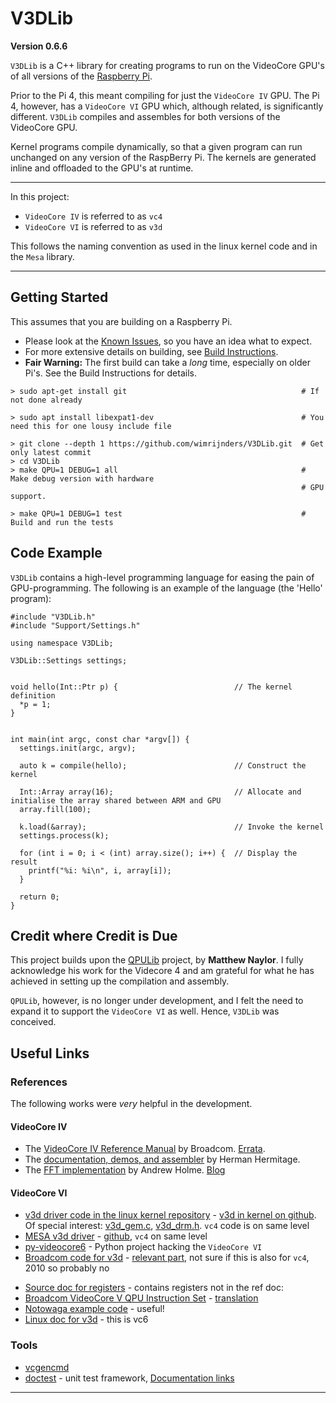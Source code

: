# V3DLib

**Version 0.6.6**

`V3DLib` is a C++ library for creating programs to run on the VideoCore GPU's of all versions of the [Raspberry Pi](https://www.raspberrypi.org/).

Prior to the Pi 4, this meant compiling for just the `VideoCore IV` GPU.
The Pi 4, however, has a `VideoCore VI` GPU which, although related, is significantly different.
`V3DLib` compiles and assembles for both versions of the VideoCore GPU.

Kernel programs compile dynamically, so that a given program can run unchanged on any version of the RaspBerry Pi.
The kernels are generated inline and offloaded to the GPU's at runtime.


-----
In this project:

- `VideoCore IV` is referred to as `vc4`
- `VideoCore VI` is referred to as `v3d`

This follows the naming convention as used in the linux kernel code and in the `Mesa` library.

-----

## Getting Started

This assumes that you are building on a Raspberry Pi.

- Please look at the [Known Issues](Doc/BuildInstructions.md#known-issues), so you have an idea what to expect.
- For more extensive details on building, see [Build Instructions](Doc/BuildInstructions.md).
- **Fair Warning:** The first build can take a *long* time, especially on older Pi's.
See the Build Instructions for details.

```
> sudo apt-get install git                                       # If not done already

> sudo apt install libexpat1-dev                                 # You need this for one lousy include file

> git clone --depth 1 https://github.com/wimrijnders/V3DLib.git  # Get only latest commit
> cd V3DLib
> make QPU=1 DEBUG=1 all                                         # Make debug version with hardware
                                                                 # GPU support.
    
> make QPU=1 DEBUG=1 test                                        # Build and run the tests
```


## Code Example

`V3DLib` contains a high-level programming language for easing the pain of GPU-programming.
The following is an example of the language (the 'Hello' program):

```
#include "V3DLib.h"
#include "Support/Settings.h"

using namespace V3DLib;

V3DLib::Settings settings;


void hello(Int::Ptr p) {                          // The kernel definition
  *p = 1;
}


int main(int argc, const char *argv[]) {
  settings.init(argc, argv);

  auto k = compile(hello);                        // Construct the kernel

  Int::Array array(16);                           // Allocate and initialise the array shared between ARM and GPU
  array.fill(100);

  k.load(&array);                                 // Invoke the kernel
  settings.process(k);  

  for (int i = 0; i < (int) array.size(); i++) {  // Display the result
    printf("%i: %i\n", i, array[i]);
  }

  return 0;
}
```

## Credit where Credit is Due
This project builds upon the [QPULib](https://github.com/mn416/QPULib) project, by **Matthew Naylor**.
I fully acknowledge his work for the Videcore 4 and am grateful for what he has achieved in setting
up the compilation and assembly.

`QPULib`, however, is no longer under development, and I felt the need to expand it to support
the `VideoCore VI` as well. Hence, `V3DLib` was conceived.


## Useful Links
### References

The following works were *very* helpful in the development.

#### VideoCore IV 
* The [VideoCore IV Reference Manual] by Broadcom. [Errata].
* The [documentation, demos, and assembler](https://github.com/hermanhermitage/videocoreiv-qpu)
  by Herman Hermitage.
* The [FFT implementation](http://www.aholme.co.uk/GPU_FFT/Main.htm)
  by Andrew Holme. [Blog](https://www.raspberrypi.org/blog/accelerating-fourier-transforms-using-the-gpu/)

#### VideoCore VI 
* [v3d driver code in the linux kernel repository] - [v3d in kernel on github].
  Of special interest: [v3d_gem.c], [v3d_drm.h]. `vc4` code is  on same level
* [MESA v3d driver] - [github], `vc4` on same level
* [py-videocore6](https://github.com/Idein/py-videocore6) - Python project hacking the `VideoCore VI`
* [Broadcom code for v3d] - [relevant part], not sure if this is also for `vc4`, 2010 so probably no
- [Source doc for registers] - contains registers not in the ref doc:
- [Broadcom VideoCore V QPU Instruction Set] - [translation]
- [Notowaga example code] - useful!
- [Linux doc for v3d] - this is vc6



### Tools

* [vcgencmd](https://www.raspberrypi.org/documentation/raspbian/applications/vcgencmd.md)
* [doctest](https://github.com/onqtam/doctest) - unit test framework, [Documentation links](https://github.com/onqtam/doctest#documentation)

--------------------------

[VideoCore IV Reference Manual]: https://docs.broadcom.com/docs-and-downloads/docs/support/videocore/VideoCoreIV-AG100-R.pdf
[Errata]: https://www.elinux.org/VideoCore_IV_3D_Architecture_Reference_Guide_errata
[v3d driver code in the linux kernel repository]: https://git.kernel.org/pub/scm/linux/kernel/git/stable/linux.git/tree/drivers/gpu/drm/v3d
[v3d in kernel on github]: https://github.com/torvalds/linux/tree/master/drivers/gpu/drm/v3d
[v3d_gem.c]: https://git.kernel.org/pub/scm/linux/kernel/git/stable/linux.git/tree/drivers/gpu/drm/v3d/v3d_gem.c
[v3d_drm.h]: https://git.kernel.org/pub/scm/linux/kernel/git/stable/linux.git/tree/include/uapi/drm/v3d_drm.h
[MESA v3d driver]: https://gitlab.freedesktop.org/mesa/mesa/-/tree/master/src/gallium/drivers/v3d
[github]: https://github.com/intel/external-mesa/tree/master/src/gallium/drivers/v3d
[Broadcom code for v3d]: https://android.googlesource.com/kernel/bcm/+/android-bcm-tetra-3.10-kitkat-wear/drivers/char/broadcom/mm/v3d/
[relevant part]: https://android.googlesource.com/kernel/bcm/+/android-bcm-tetra-3.10-kitkat-wear/drivers/char/broadcom/mm/v3d/v3d_user.c#179
[Source doc for registers]: https://vc4-notes.tumblr.com/post/125039428234/v3d-registers-not-on-videocore-iv-3d-architecture]
[Broadcom VideoCore V QPU Instruction Set]: http://imrc.noip.me/blog/vc4/VC5_instruction_set/
[translation]: https://translate.google.com/translate?hl=en&sl=auto&tl=en&u=http%3A%2F%2Fimrc.noip.me%2Fblog%2Fvc4%2FVC5_instruction_set%2F
[Notowaga example code]: https://gist.github.com/notogawa/36d0cc9168ae3236902729f26064281d
[Linux doc for v3d]: https://dri.freedesktop.org/docs/drm/gpu/v3d.html
